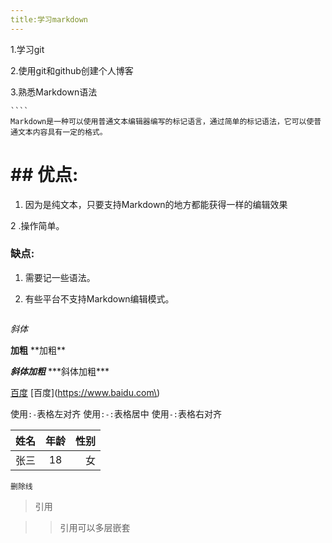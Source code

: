 ```yaml
---
title:学习markdown
---
```


1.学习git  

2.使用git和github创建个人博客  

3.熟悉Markdown语法

    ````
    Markdown是一种可以使用普通文本编辑器编写的标记语言，通过简单的标记语法，它可以使普通文本内容具有一定的格式。

# ## 优点:

1. 因为是纯文本，只要支持Markdown的地方都能获得一样的编辑效果

2 .操作简单。

### 缺点:

1. 需要记一些语法。

2. 有些平台不支持Markdown编辑模式。

    ````

*斜体*

**加粗**
\*\*加粗\*\*

***斜体加粗***
\*\*\*斜体加粗\*\*\*

[百度](https://www.baidu.com)
\[百度\]\(https://www.baidu.com\)

使用`:-`表格左对齐
使用`:-:`表格居中
使用`-:`表格右对齐

姓名|年龄|性别
:-|:-:|-:
张三|18|女

``删除线``

>引用

>>引用可以多层嵌套


